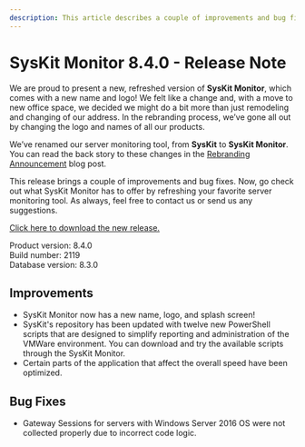 ```yaml
---
description: This article describes a couple of improvements and bug fixes delivered in SysKit Monitor – 8.4.0.
---
```


# SysKit Monitor 8.4.0 - Release Note

We are proud to present a new, refreshed version of **SysKit Monitor**, which comes with a new name and logo! We felt like a change and, with a move to new office space, we decided we might do a bit more than just remodeling and changing of our address. In the rebranding process, we’ve gone all out by changing the logo and names of all our products.

We’ve renamed our server monitoring tool, from **SysKit** to **SysKit Monitor**. You can read the back story to these changes in the [Rebranding Announcement](https://www.syskit.com/blog/rebranding-announcement-syskit) blog post.

This release brings a couple of improvements and bug fixes. Now, go check out what SysKit Monitor has to offer by refreshing your favorite server monitoring tool. As always, feel free to contact us or send us any suggestions.

[Click here to download the new release.](https://www.syskit.com/products/monitor/download)

Product version: 8.4.0  
Build number: 2119  
Database version: 8.3.0

## Improvements

* SysKit Monitor now has a new name, logo, and splash screen!
* SysKit's repository has been updated with twelve new PowerShell scripts that are designed to simplify reporting and administration of the VMWare environment. You can download and try the available scripts through the SysKit Monitor.
* Certain parts of the application that affect the overall speed have been optimized.

## Bug Fixes

* Gateway Sessions for servers with Windows Server 2016 OS were not collected properly due to incorrect code logic.

